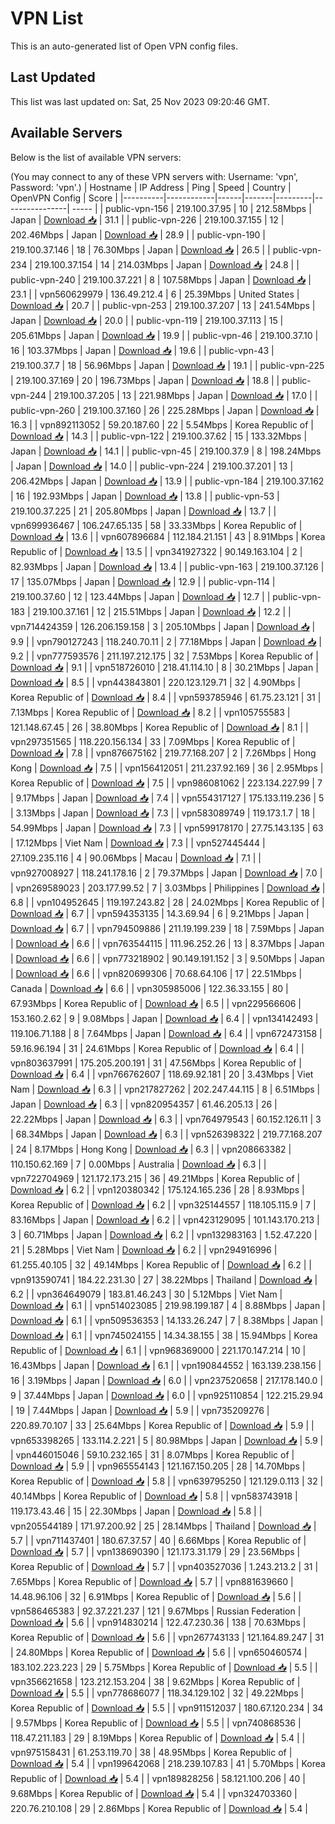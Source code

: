 # VPN List

This is an auto-generated list of Open VPN config files.

## Last Updated

This list was last updated on: Sat, 25 Nov 2023 09:20:46 GMT.

## Available Servers

Below is the list of available VPN servers:

(You may connect to any of these VPN servers with: Username: 'vpn', Password: 'vpn'.)
| Hostname | IP Address | Ping | Speed | Country | OpenVPN Config | Score |
|----------|------------|------|-------|---------|----------------| ----- |
| public-vpn-156 | 219.100.37.95 | 10 | 212.58Mbps | Japan | [Download 📥](./configs/server_0_JP.ovpn) | 31.1 |
| public-vpn-226 | 219.100.37.155 | 12 | 202.46Mbps | Japan | [Download 📥](./configs/server_1_JP.ovpn) | 28.9 |
| public-vpn-190 | 219.100.37.146 | 18 | 76.30Mbps | Japan | [Download 📥](./configs/server_2_JP.ovpn) | 26.5 |
| public-vpn-234 | 219.100.37.154 | 14 | 214.03Mbps | Japan | [Download 📥](./configs/server_3_JP.ovpn) | 24.8 |
| public-vpn-240 | 219.100.37.221 | 8 | 107.58Mbps | Japan | [Download 📥](./configs/server_4_JP.ovpn) | 23.1 |
| vpn560629979 | 136.49.212.4 | 6 | 25.39Mbps | United States | [Download 📥](./configs/server_5_US.ovpn) | 20.7 |
| public-vpn-253 | 219.100.37.207 | 13 | 241.54Mbps | Japan | [Download 📥](./configs/server_6_JP.ovpn) | 20.0 |
| public-vpn-119 | 219.100.37.113 | 15 | 205.61Mbps | Japan | [Download 📥](./configs/server_7_JP.ovpn) | 19.9 |
| public-vpn-46 | 219.100.37.10 | 16 | 103.37Mbps | Japan | [Download 📥](./configs/server_8_JP.ovpn) | 19.6 |
| public-vpn-43 | 219.100.37.7 | 18 | 56.96Mbps | Japan | [Download 📥](./configs/server_9_JP.ovpn) | 19.1 |
| public-vpn-225 | 219.100.37.169 | 20 | 196.73Mbps | Japan | [Download 📥](./configs/server_10_JP.ovpn) | 18.8 |
| public-vpn-244 | 219.100.37.205 | 13 | 221.98Mbps | Japan | [Download 📥](./configs/server_11_JP.ovpn) | 17.0 |
| public-vpn-260 | 219.100.37.160 | 26 | 225.28Mbps | Japan | [Download 📥](./configs/server_12_JP.ovpn) | 16.3 |
| vpn892113052 | 59.20.187.60 | 22 | 5.54Mbps | Korea Republic of | [Download 📥](./configs/server_13_KR.ovpn) | 14.3 |
| public-vpn-122 | 219.100.37.62 | 15 | 133.32Mbps | Japan | [Download 📥](./configs/server_14_JP.ovpn) | 14.1 |
| public-vpn-45 | 219.100.37.9 | 8 | 198.24Mbps | Japan | [Download 📥](./configs/server_15_JP.ovpn) | 14.0 |
| public-vpn-224 | 219.100.37.201 | 13 | 206.42Mbps | Japan | [Download 📥](./configs/server_16_JP.ovpn) | 13.9 |
| public-vpn-184 | 219.100.37.162 | 16 | 192.93Mbps | Japan | [Download 📥](./configs/server_17_JP.ovpn) | 13.8 |
| public-vpn-53 | 219.100.37.225 | 21 | 205.80Mbps | Japan | [Download 📥](./configs/server_18_JP.ovpn) | 13.7 |
| vpn699936467 | 106.247.65.135 | 58 | 33.33Mbps | Korea Republic of | [Download 📥](./configs/server_19_KR.ovpn) | 13.6 |
| vpn607896684 | 112.184.21.151 | 43 | 8.91Mbps | Korea Republic of | [Download 📥](./configs/server_20_KR.ovpn) | 13.5 |
| vpn341927322 | 90.149.163.104 | 2 | 82.93Mbps | Japan | [Download 📥](./configs/server_21_JP.ovpn) | 13.4 |
| public-vpn-163 | 219.100.37.126 | 17 | 135.07Mbps | Japan | [Download 📥](./configs/server_22_JP.ovpn) | 12.9 |
| public-vpn-114 | 219.100.37.60 | 12 | 123.44Mbps | Japan | [Download 📥](./configs/server_23_JP.ovpn) | 12.7 |
| public-vpn-183 | 219.100.37.161 | 12 | 215.51Mbps | Japan | [Download 📥](./configs/server_24_JP.ovpn) | 12.2 |
| vpn714424359 | 126.206.159.158 | 3 | 205.10Mbps | Japan | [Download 📥](./configs/server_25_JP.ovpn) | 9.9 |
| vpn790127243 | 118.240.70.11 | 2 | 77.18Mbps | Japan | [Download 📥](./configs/server_26_JP.ovpn) | 9.2 |
| vpn777593576 | 211.197.212.175 | 32 | 7.53Mbps | Korea Republic of | [Download 📥](./configs/server_27_KR.ovpn) | 9.1 |
| vpn518726010 | 218.41.114.10 | 8 | 30.21Mbps | Japan | [Download 📥](./configs/server_28_JP.ovpn) | 8.5 |
| vpn443843801 | 220.123.129.71 | 32 | 4.90Mbps | Korea Republic of | [Download 📥](./configs/server_29_KR.ovpn) | 8.4 |
| vpn593785946 | 61.75.23.121 | 31 | 7.13Mbps | Korea Republic of | [Download 📥](./configs/server_30_KR.ovpn) | 8.2 |
| vpn105755583 | 121.148.67.45 | 26 | 38.80Mbps | Korea Republic of | [Download 📥](./configs/server_31_KR.ovpn) | 8.1 |
| vpn297351565 | 118.220.156.134 | 33 | 7.09Mbps | Korea Republic of | [Download 📥](./configs/server_32_KR.ovpn) | 7.8 |
| vpn876675162 | 219.77.168.207 | 2 | 7.26Mbps | Hong Kong | [Download 📥](./configs/server_33_HK.ovpn) | 7.5 |
| vpn156412051 | 211.237.92.169 | 36 | 2.95Mbps | Korea Republic of | [Download 📥](./configs/server_34_KR.ovpn) | 7.5 |
| vpn986081062 | 223.134.227.99 | 7 | 9.17Mbps | Japan | [Download 📥](./configs/server_35_JP.ovpn) | 7.4 |
| vpn554317127 | 175.133.119.236 | 5 | 3.13Mbps | Japan | [Download 📥](./configs/server_36_JP.ovpn) | 7.3 |
| vpn583089749 | 119.173.1.7 | 18 | 54.99Mbps | Japan | [Download 📥](./configs/server_37_JP.ovpn) | 7.3 |
| vpn599178170 | 27.75.143.135 | 63 | 17.12Mbps | Viet Nam | [Download 📥](./configs/server_38_VN.ovpn) | 7.3 |
| vpn527445444 | 27.109.235.116 | 4 | 90.06Mbps | Macau | [Download 📥](./configs/server_39_MO.ovpn) | 7.1 |
| vpn927008927 | 118.241.178.16 | 2 | 79.37Mbps | Japan | [Download 📥](./configs/server_40_JP.ovpn) | 7.0 |
| vpn269589023 | 203.177.99.52 | 7 | 3.03Mbps | Philippines | [Download 📥](./configs/server_41_PH.ovpn) | 6.8 |
| vpn104952645 | 119.197.243.82 | 28 | 24.02Mbps | Korea Republic of | [Download 📥](./configs/server_42_KR.ovpn) | 6.7 |
| vpn594353135 | 14.3.69.94 | 6 | 9.21Mbps | Japan | [Download 📥](./configs/server_43_JP.ovpn) | 6.7 |
| vpn794509886 | 211.19.199.239 | 18 | 7.59Mbps | Japan | [Download 📥](./configs/server_44_JP.ovpn) | 6.6 |
| vpn763544115 | 111.96.252.26 | 13 | 8.37Mbps | Japan | [Download 📥](./configs/server_45_JP.ovpn) | 6.6 |
| vpn773218902 | 90.149.191.152 | 3 | 9.50Mbps | Japan | [Download 📥](./configs/server_46_JP.ovpn) | 6.6 |
| vpn820699306 | 70.68.64.106 | 17 | 22.51Mbps | Canada | [Download 📥](./configs/server_47_CA.ovpn) | 6.6 |
| vpn305985006 | 122.36.33.155 | 80 | 67.93Mbps | Korea Republic of | [Download 📥](./configs/server_48_KR.ovpn) | 6.5 |
| vpn229566606 | 153.160.2.62 | 9 | 9.08Mbps | Japan | [Download 📥](./configs/server_49_JP.ovpn) | 6.4 |
| vpn134142493 | 119.106.71.188 | 8 | 7.64Mbps | Japan | [Download 📥](./configs/server_50_JP.ovpn) | 6.4 |
| vpn672473158 | 59.16.96.194 | 31 | 24.61Mbps | Korea Republic of | [Download 📥](./configs/server_51_KR.ovpn) | 6.4 |
| vpn803637991 | 175.205.200.191 | 31 | 47.56Mbps | Korea Republic of | [Download 📥](./configs/server_52_KR.ovpn) | 6.4 |
| vpn766762607 | 118.69.92.181 | 20 | 3.43Mbps | Viet Nam | [Download 📥](./configs/server_53_VN.ovpn) | 6.3 |
| vpn217827262 | 202.247.44.115 | 8 | 6.51Mbps | Japan | [Download 📥](./configs/server_54_JP.ovpn) | 6.3 |
| vpn820954357 | 61.46.205.13 | 26 | 22.22Mbps | Japan | [Download 📥](./configs/server_55_JP.ovpn) | 6.3 |
| vpn764979543 | 60.152.126.11 | 3 | 68.34Mbps | Japan | [Download 📥](./configs/server_56_JP.ovpn) | 6.3 |
| vpn526398322 | 219.77.168.207 | 24 | 8.17Mbps | Hong Kong | [Download 📥](./configs/server_57_HK.ovpn) | 6.3 |
| vpn208663382 | 110.150.62.169 | 7 | 0.00Mbps | Australia | [Download 📥](./configs/server_58_AU.ovpn) | 6.3 |
| vpn722704969 | 121.172.173.215 | 36 | 49.21Mbps | Korea Republic of | [Download 📥](./configs/server_59_KR.ovpn) | 6.2 |
| vpn120380342 | 175.124.165.236 | 28 | 8.93Mbps | Korea Republic of | [Download 📥](./configs/server_60_KR.ovpn) | 6.2 |
| vpn325144557 | 118.105.115.9 | 7 | 83.16Mbps | Japan | [Download 📥](./configs/server_61_JP.ovpn) | 6.2 |
| vpn423129095 | 101.143.170.213 | 3 | 60.71Mbps | Japan | [Download 📥](./configs/server_62_JP.ovpn) | 6.2 |
| vpn132983163 | 1.52.47.220 | 21 | 5.28Mbps | Viet Nam | [Download 📥](./configs/server_63_VN.ovpn) | 6.2 |
| vpn294916996 | 61.255.40.105 | 32 | 49.14Mbps | Korea Republic of | [Download 📥](./configs/server_64_KR.ovpn) | 6.2 |
| vpn913590741 | 184.22.231.30 | 27 | 38.22Mbps | Thailand | [Download 📥](./configs/server_65_TH.ovpn) | 6.2 |
| vpn364649079 | 183.81.46.243 | 30 | 5.12Mbps | Viet Nam | [Download 📥](./configs/server_66_VN.ovpn) | 6.1 |
| vpn514023085 | 219.98.199.187 | 4 | 8.88Mbps | Japan | [Download 📥](./configs/server_67_JP.ovpn) | 6.1 |
| vpn509536353 | 14.133.26.247 | 7 | 8.38Mbps | Japan | [Download 📥](./configs/server_68_JP.ovpn) | 6.1 |
| vpn745024155 | 14.34.38.155 | 38 | 15.94Mbps | Korea Republic of | [Download 📥](./configs/server_69_KR.ovpn) | 6.1 |
| vpn968369000 | 221.170.147.214 | 10 | 16.43Mbps | Japan | [Download 📥](./configs/server_70_JP.ovpn) | 6.1 |
| vpn190844552 | 163.139.238.156 | 16 | 3.19Mbps | Japan | [Download 📥](./configs/server_71_JP.ovpn) | 6.0 |
| vpn237520658 | 217.178.140.0 | 9 | 37.44Mbps | Japan | [Download 📥](./configs/server_72_JP.ovpn) | 6.0 |
| vpn925110854 | 122.215.29.94 | 19 | 7.44Mbps | Japan | [Download 📥](./configs/server_73_JP.ovpn) | 5.9 |
| vpn735209276 | 220.89.70.107 | 33 | 25.64Mbps | Korea Republic of | [Download 📥](./configs/server_74_KR.ovpn) | 5.9 |
| vpn653398265 | 133.114.2.221 | 5 | 80.98Mbps | Japan | [Download 📥](./configs/server_75_JP.ovpn) | 5.9 |
| vpn446015046 | 59.10.232.165 | 31 | 8.07Mbps | Korea Republic of | [Download 📥](./configs/server_76_KR.ovpn) | 5.9 |
| vpn965554143 | 121.167.150.205 | 28 | 14.70Mbps | Korea Republic of | [Download 📥](./configs/server_77_KR.ovpn) | 5.8 |
| vpn639795250 | 121.129.0.113 | 32 | 40.14Mbps | Korea Republic of | [Download 📥](./configs/server_78_KR.ovpn) | 5.8 |
| vpn583743918 | 119.173.43.46 | 15 | 22.30Mbps | Japan | [Download 📥](./configs/server_79_JP.ovpn) | 5.8 |
| vpn205544189 | 171.97.200.92 | 25 | 28.14Mbps | Thailand | [Download 📥](./configs/server_80_TH.ovpn) | 5.7 |
| vpn711437401 | 180.67.37.57 | 40 | 6.66Mbps | Korea Republic of | [Download 📥](./configs/server_81_KR.ovpn) | 5.7 |
| vpn138690390 | 121.173.31.179 | 29 | 23.56Mbps | Korea Republic of | [Download 📥](./configs/server_82_KR.ovpn) | 5.7 |
| vpn403527036 | 1.243.213.2 | 31 | 7.65Mbps | Korea Republic of | [Download 📥](./configs/server_83_KR.ovpn) | 5.7 |
| vpn881639660 | 14.48.96.106 | 32 | 6.91Mbps | Korea Republic of | [Download 📥](./configs/server_84_KR.ovpn) | 5.6 |
| vpn586465383 | 92.37.221.237 | 121 | 9.67Mbps | Russian Federation | [Download 📥](./configs/server_85_RU.ovpn) | 5.6 |
| vpn914830214 | 122.47.230.36 | 138 | 70.63Mbps | Korea Republic of | [Download 📥](./configs/server_86_KR.ovpn) | 5.6 |
| vpn267743133 | 121.164.89.247 | 31 | 24.80Mbps | Korea Republic of | [Download 📥](./configs/server_87_KR.ovpn) | 5.6 |
| vpn650460574 | 183.102.223.223 | 29 | 5.75Mbps | Korea Republic of | [Download 📥](./configs/server_88_KR.ovpn) | 5.5 |
| vpn356621658 | 123.212.153.204 | 38 | 9.62Mbps | Korea Republic of | [Download 📥](./configs/server_89_KR.ovpn) | 5.5 |
| vpn778686077 | 118.34.129.102 | 32 | 49.22Mbps | Korea Republic of | [Download 📥](./configs/server_90_KR.ovpn) | 5.5 |
| vpn911512037 | 180.67.120.234 | 34 | 9.57Mbps | Korea Republic of | [Download 📥](./configs/server_91_KR.ovpn) | 5.5 |
| vpn740868536 | 118.47.211.183 | 29 | 8.19Mbps | Korea Republic of | [Download 📥](./configs/server_92_KR.ovpn) | 5.4 |
| vpn975158431 | 61.253.119.70 | 38 | 48.95Mbps | Korea Republic of | [Download 📥](./configs/server_93_KR.ovpn) | 5.4 |
| vpn199642068 | 218.239.107.83 | 41 | 5.70Mbps | Korea Republic of | [Download 📥](./configs/server_94_KR.ovpn) | 5.4 |
| vpn189828256 | 58.121.100.206 | 40 | 9.68Mbps | Korea Republic of | [Download 📥](./configs/server_95_KR.ovpn) | 5.4 |
| vpn324703360 | 220.76.210.108 | 29 | 2.86Mbps | Korea Republic of | [Download 📥](./configs/server_96_KR.ovpn) | 5.4 |
